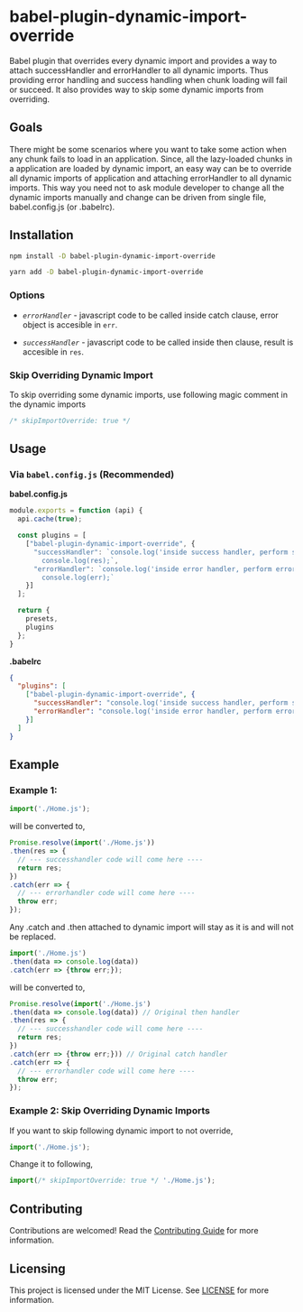 # babel-plugin-dynamic-import-override

Babel plugin that overrides every dynamic import and provides a way to attach successHandler and errorHandler to all dynamic imports. Thus providing error handling and success handling when chunk loading will fail or succeed.
It also provides way to skip some dynamic imports from overriding.

## Goals

There might be some scenarios where you want to take some action when any chunk fails to load in an application. Since, all the lazy-loaded chunks in a application are loaded by dynamic import, an easy way can be to override all dynamic imports of application and attaching errorHandler to all dynamic imports. This way you need not to ask module developer to change all the dynamic imports manually and change can be driven from single file, babel.config.js (or .babelrc).

## Installation

```sh
npm install -D babel-plugin-dynamic-import-override
```

```sh
yarn add -D babel-plugin-dynamic-import-override
```

### Options

- *`errorHandler`* - javascript code to be called inside catch clause, error object is accesible in `err`.

- *`successHandler`* - javascript code to be called inside then clause, result  is accesible in `res`.

### Skip Overriding Dynamic Import

To skip overriding some dynamic imports, use following magic comment in the dynamic imports

```javascript
/* skipImportOverride: true */
```

## Usage

### Via `babel.config.js` (Recommended)

**babel.config.js**

```javascript
module.exports = function (api) {
  api.cache(true);

  const plugins = [
    ["babel-plugin-dynamic-import-override", {
      "successHandler": `console.log('inside success handler, perform success handling here, result is available in res');
        console.log(res);`,
      "errorHandler": `console.log('inside error handler, perform error handling here, error is available in err');
        console.log(err);`
    }]
  ];

  return {
    presets,
    plugins
  };
}
```

**.babelrc**

```json
{
  "plugins": [
    ["babel-plugin-dynamic-import-override", {
      "successHandler": "console.log('inside success handler, perform success handling here, result is available in res', res);",
      "errorHandler": "console.log('inside error handler, perform error handling here, error is available in err', err);"
    }]
  ]
}
```

## Example

### Example 1:

```javascript
import('./Home.js');
```

will be converted to,

```javascript
Promise.resolve(import('./Home.js'))
.then(res => {
  // --- successhandler code will come here ----
  return res;
})
.catch(err => {
  // --- errorhandler code will come here ----
  throw err;
});
```

Any .catch and .then attached to dynamic import will stay as it is and will not be replaced.


```javascript
import('./Home.js')
.then(data => console.log(data))
.catch(err => {throw err;});
```

will be converted to,

```javascript
Promise.resolve(import('./Home.js')
.then(data => console.log(data)) // Original then handler
.then(res => {
  // --- successhandler code will come here ----
  return res;
})
.catch(err => {throw err;})) // Original catch handler
.catch(err => {
  // --- errorhandler code will come here ----
  throw err;
});
```

### Example 2: Skip Overriding Dynamic Imports

If you want to skip following dynamic import to not override,

```javascript
import('./Home.js');
```

Change it to following,
```javascript
import(/* skipImportOverride: true */ './Home.js');
`````

## Contributing

Contributions are welcomed! Read the [Contributing Guide](./.github/CONTRIBUTING.md) for more information.

## Licensing

This project is licensed under the MIT License. See [LICENSE](LICENSE) for more information.
